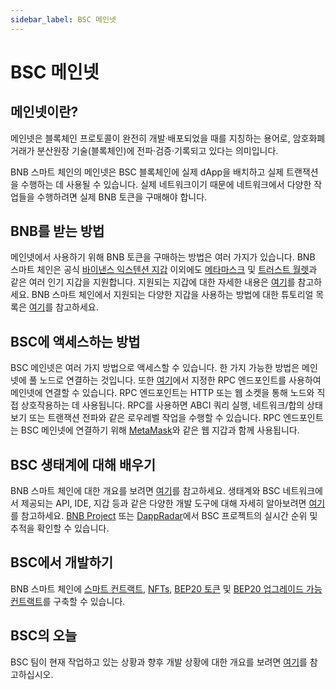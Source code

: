 ```yaml
---
sidebar_label: BSC 메인넷
---
```


# BSC 메인넷

## 메인넷이란?
메인넷은 블록체인 프로토콜이 완전히 개발·배포되었을 때를 지칭하는 용어로, 암호화폐 거래가 분산원장 기술(블록체인)에 전파·검증·기록되고 있다는 의미입니다. 

BNB 스마트 체인의 메인넷은 BSC 블록체인에 실제 dApp을 배치하고 실제 트랜잭션을 수행하는 데 사용될 수 있습니다. 실제 네트워크이기 때문에 네트워크에서 다양한 작업들을 수행하려면 실제 BNB 토큰을 구매해야 합니다. 

## BNB를 받는 방법
메인넷에서 사용하기 위해 BNB 토큰을 구매하는 방법은 여러 가지가 있습니다. BNB 스마트 체인은 공식 [바이낸스 익스텐션 지갑](binance.md) 이외에도 [메타마스크](wallet/metamask.md) 및 [트러스트 월렛](wallet/trustwallet.md)과 같은 여러 인기 지갑을 지원합니다. 지원되는 지갑에 대한 자세한 내용은 [여기](Wallet.md)를 참고하세요. BNB 스마트 체인에서 지원되는 다양한 지갑을 사용하는 방법에 대한 튜토리얼 목록은 [여기](wallets/wallet-tutorial-overview.md)를 참고하세요. 

## BSC에 액세스하는 방법
BSC 메인넷은 여러 가지 방법으로 액세스할 수 있습니다. 한 가지 가능한 방법은 메인넷에  풀 노드로 연결하는 것입니다. 또한 [여기](rpc.md)에서 지정한 RPC 엔드포인트를 사용하여 메인넷에 연결할 수 있습니다. RPC 엔드포인트는 HTTP 또는 웹 소켓을 통해 노드와 직접 상호작용하는 데 사용됩니다. RPC를 사용하면 ABCI 쿼리 실행, 네트워크/합의 상태 보기 또는 트랜잭션 전파와 같은 로우레벨 작업을 수행할 수 있습니다. RPC 엔드포인트는 BSC 메인넷에 연결하기 위해 [MetaMask](wallet/metamask.md)와 같은 웹 지갑과 함께 사용됩니다.

## BSC 생태계에 대해 배우기
BNB 스마트 체인에 대한 개요를 보려면 [여기](learn/intro.md)를 참고하세요. 생태계와 BSC 네트워크에서 제공되는 API, IDE, 지갑 등과 같은 다양한 개발 도구에 대해 자세히 알아보려면 [여기](learn/ecosystem.md)를 참고하세요. [BNB Project](https://bnbproject.org/#/) 또는 [DappRadar](https://dappradar.com/rankings/protocol/binance-smart-chain)에서 BSC 프로젝트의 실시간 순위 및 추적을 확인할 수 있습니다.

## BSC에서 개발하기
BNB 스마트 체인에 [스마트 컨트랙트](remix.md), [NFTs](nft-metadata-standard.md), [BEP20 토큰](BEP20.md) 및 [BEP20 업그레이드 가능 컨트랙트](proxy.md)를 구축할 수 있습니다.

## BSC의 오늘
BSC 팀이 현재 작업하고 있는 상황과 향후 개발 상황에 대한 개요를 보려면 [여기](dev-outlook-2022.md)를 참고하십시오.

